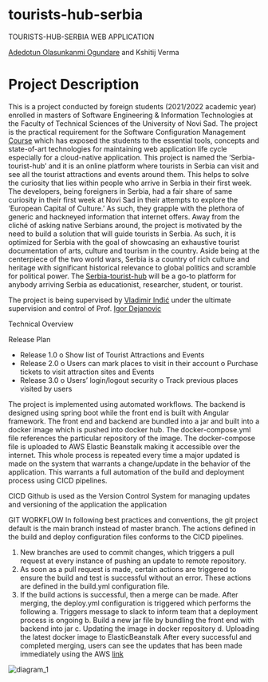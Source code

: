 # tourists-hub-serbia
TOURISTS-HUB-SERBIA
WEB APPLICATION

[Adedotun Olasunkanmi Ogundare](https://github.com/dotun-ogundare) and Kshitij Verma

<h1>Project Description</h1>

This is a project conducted by foreign students (2021/2022 academic year) enrolled in masters of Software Engineering & Information Technologies at the Faculty of Technical Sciences of the University of Novi Sad. The project is the practical requirement for the Software Configuration Management [Course](https://github.com/vladaindjic/SCM-exchange-students#the-project-specification) which has exposed the students to the essential tools, concepts and state-of-art technologies for maintaining web application life cycle especially for a cloud-native application. This project is named the ‘Serbia-tourist-hub’ and it is an online platform where tourists in Serbia can visit and see all the tourist attractions and events around them. This helps to solve the curiosity that lies within people who arrive in Serbia in their first week. The developers, being foreigners in Serbia, had a fair share of same curiosity in their first week at Novi Sad in their attempts to explore the ‘European Capital of Culture.’ As such, they grapple with the plethora of generic and hackneyed information that internet offers. Away from the cliché of asking native Serbians around, the project is motivated by the need to build a solution that will guide tourists in Serbia. As such, it is optimized for Serbia with the goal of showcasing an exhaustive tourist documentation of arts, culture and tourism in the country. Aside being at the centerpiece of the two world wars, Serbia is a country of rich culture and heritage with significant historical relevance to global politics and scramble for political power. The [Serbia-tourist-hub](https://github.com/vladaindjic/SCM-exchange-students/blob/master/SPEC.md) will be a go-to platform for anybody arriving Serbia as educationist, researcher, student, or tourist. 

The project is being supervised by [Vladimir Inđić](https://github.com/vladaindjic) under the ultimate supervision and control of Prof. [Igor Dejanovic](https://github.com/igordejanovic)

Technical Overview
 
Release Plan
-	Release 1.0
o	Show list of Tourist Attractions and Events
-	Release 2.0
o	Users can mark places to visit in their account
o	Purchase tickets to visit attraction sites and Events 
-	Release 3.0
o	Users’ login/logout security 
o	Track previous places visited by users

The project is implemented using automated workflows. The backend is designed using spring boot while the front end is built with Angular framework. The front end and backend are bundled into a jar and built into a docker image which is pushed into docker hub.  The docker-compose.yml file references the particular repository of the image. The docker-compose file is uploaded to AWS Elastic Beanstalk making it accessible over the internet. This whole process is repeated every time a major updated is made on the system that warrants a change/update in the behavior of the application. This warrants a full automation of the build and deployment process using CICD pipelines. 

CICD
Github is used as the Version Control System for managing updates and versioning of the application the application

GIT WORKFLOW
In following best practices and conventions, the git project default is the main branch instead of master branch. The actions defined in the build and deploy configuration files conforms to the CICD pipelines.
1.	New branches are used to commit changes, which triggers a pull request at every instance of pushing an update to remote repository. 
2.	As soon as a pull request is made, certain actions are triggered to ensure the build and test is successful without an error. These actions are defined in the build.yml configuration file.
3.	If the build actions is successful, then a merge can be made. After merging, the deploy.yml configuration is triggered which performs the following 
a.	Triggers message to slack to inform team that a deployment process is ongoing
b.	Build a new jar file by bundling the front end with backend into jar
c.	Updating the image in docker repository 
d.	Uploading the latest docker image to ElasticBeanstalk 
After every successful and completed merging, users can see the updates that has been made immediately using the AWS [link](http://softwareconfigurationmgt-env.eba-2afqrkze.us-east-2.elasticbeanstalk.com/)

 
![diagram_1](https://user-images.githubusercontent.com/50335434/156457209-4a85e650-74bb-4be1-a603-b3dcf400e985.png)

